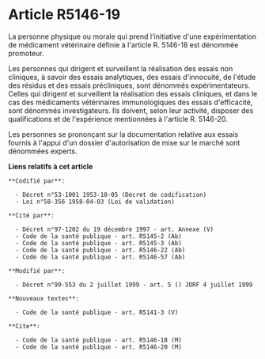 # Article R5146-19

La personne physique ou morale qui prend l'initiative d'une expérimentation de médicament vétérinaire définie à l'article R.
5146-18 est dénommée promoteur.

Les personnes qui dirigent et surveillent la réalisation des essais non cliniques, à savoir des essais analytiques, des
essais d'innocuité, de l'étude des résidus et des essais précliniques, sont dénommés expérimentateurs. Celles qui dirigent et
surveillent la réalisation des essais cliniques, et dans le cas des médicaments vétérinaires immunologiques des essais
d'efficacité, sont dénommés investigateurs. Ils doivent, selon leur activité, disposer des qualifications et de l'expérience
mentionnées à l'article R. 5146-20.

Les personnes se prononçant sur la documentation relative aux essais fournis à l'appui d'un dossier d'autorisation de mise
sur le marché sont dénommées experts.

**Liens relatifs à cet article**

	**Codifié par**:

	  - Décret n°53-1001 1953-10-05 (Décret de codification)
	  - Loi n°58-356 1958-04-03 (Loi de validation)

	**Cité par**:

	  - Décret n°97-1202 du 19 décembre 1997 - art. Annexe (V)
	  - Code de la santé publique - art. R5145-2 (Ab)
	  - Code de la santé publique - art. R5145-3 (Ab)
	  - Code de la santé publique - art. R5146-22 (Ab)
	  - Code de la santé publique - art. R5146-57 (Ab)

	**Modifié par**:

	  - Décret n°99-553 du 2 juillet 1999 - art. 5 () JORF 4 juillet 1999

	**Nouveaux textes**:

	  - Code de la santé publique - art. R5141-3 (V)

	**Cite**:

	  - Code de la santé publique - art. R5146-18 (M)
	  - Code de la santé publique - art. R5146-20 (M)
